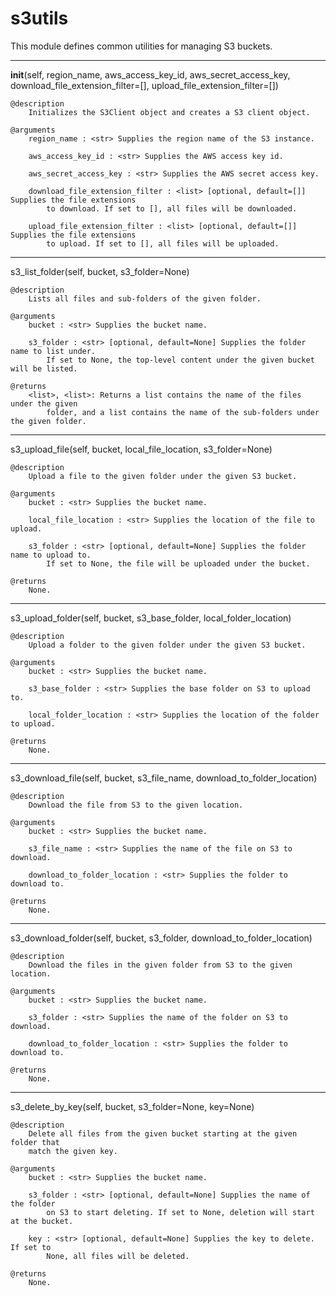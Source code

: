 # s3utils

This module defines common utilities for managing S3 buckets.

---

__init__(self,
         region_name,
         aws_access_key_id,
         aws_secret_access_key,
         download_file_extension_filter=[],
         upload_file_extension_filter=[])

    @description
        Initializes the S3Client object and creates a S3 client object.

    @arguments
        region_name : <str> Supplies the region name of the S3 instance.

        aws_access_key_id : <str> Supplies the AWS access key id.

        aws_secret_access_key : <str> Supplies the AWS secret access key.

        download_file_extension_filter : <list> [optional, default=[]] Supplies the file extensions
            to download. If set to [], all files will be downloaded.

        upload_file_extension_filter : <list> [optional, default=[]] Supplies the file extensions
            to upload. If set to [], all files will be uploaded.

---

s3_list_folder(self,
			   bucket,
			   s3_folder=None)

	@description
        Lists all files and sub-folders of the given folder.

    @arguments
        bucket : <str> Supplies the bucket name.

        s3_folder : <str> [optional, default=None] Supplies the folder name to list under.
            If set to None, the top-level content under the given bucket will be listed.

    @returns
        <list>, <list>: Returns a list contains the name of the files under the given
            folder, and a list contains the name of the sub-folders under the given folder.

---

s3_upload_file(self,
			   bucket,
			   local_file_location,
			   s3_folder=None)

	@description
        Upload a file to the given folder under the given S3 bucket.

    @arguments
        bucket : <str> Supplies the bucket name.

        local_file_location : <str> Supplies the location of the file to upload.

        s3_folder : <str> [optional, default=None] Supplies the folder name to upload to.
            If set to None, the file will be uploaded under the bucket.

    @returns
        None.

---

s3_upload_folder(self,
				 bucket,
				 s3_base_folder,
				 local_folder_location)

	@description
        Upload a folder to the given folder under the given S3 bucket.

    @arguments
        bucket : <str> Supplies the bucket name.

        s3_base_folder : <str> Supplies the base folder on S3 to upload to.

        local_folder_location : <str> Supplies the location of the folder to upload.

    @returns
        None.

---

s3_download_file(self,
				 bucket,
				 s3_file_name,
				 download_to_folder_location)

	@description
        Download the file from S3 to the given location.

    @arguments
        bucket : <str> Supplies the bucket name.

        s3_file_name : <str> Supplies the name of the file on S3 to download.

        download_to_folder_location : <str> Supplies the folder to download to.

    @returns
        None.

---

s3_download_folder(self,
				   bucket,
				   s3_folder,
				   download_to_folder_location)

	@description
        Download the files in the given folder from S3 to the given location.

    @arguments
        bucket : <str> Supplies the bucket name.

        s3_folder : <str> Supplies the name of the folder on S3 to download.

        download_to_folder_location : <str> Supplies the folder to download to.

    @returns
        None.

---

s3_delete_by_key(self,
                 bucket,
                 s3_folder=None,
                 key=None)

    @description
        Delete all files from the given bucket starting at the given folder that
        match the given key.

    @arguments
        bucket : <str> Supplies the bucket name.

        s3_folder : <str> [optional, default=None] Supplies the name of the folder
            on S3 to start deleting. If set to None, deletion will start at the bucket.

        key : <str> [optional, default=None] Supplies the key to delete. If set to
            None, all files will be deleted.

    @returns
        None.